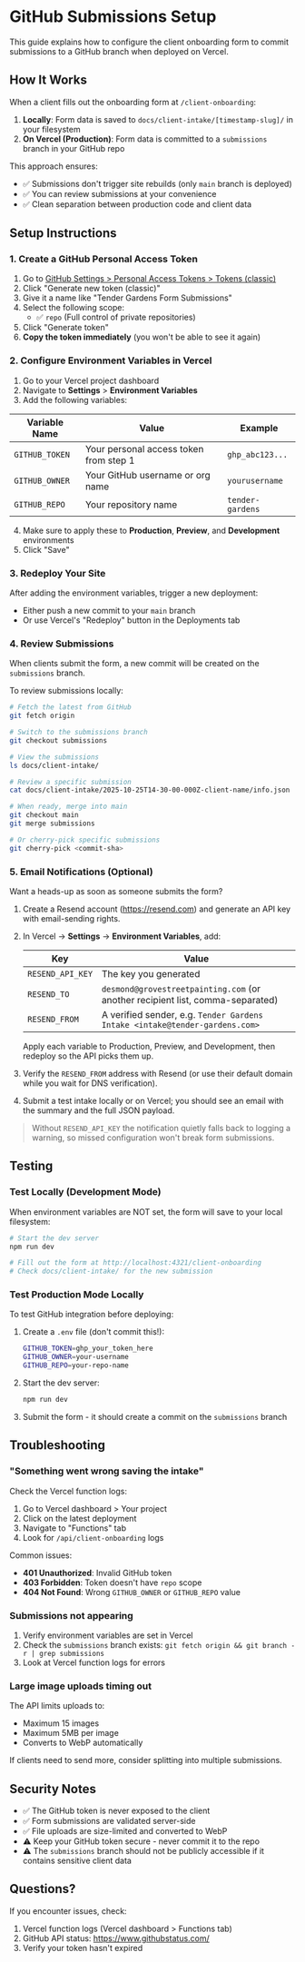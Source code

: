 # GitHub Submissions Setup

This guide explains how to configure the client onboarding form to commit submissions to a GitHub branch when deployed on Vercel.

## How It Works

When a client fills out the onboarding form at `/client-onboarding`:

1. **Locally**: Form data is saved to `docs/client-intake/[timestamp-slug]/` in your filesystem
2. **On Vercel (Production)**: Form data is committed to a `submissions` branch in your GitHub repo

This approach ensures:
- ✅ Submissions don't trigger site rebuilds (only `main` branch is deployed)
- ✅ You can review submissions at your convenience
- ✅ Clean separation between production code and client data

## Setup Instructions

### 1. Create a GitHub Personal Access Token

1. Go to [GitHub Settings > Personal Access Tokens > Tokens (classic)](https://github.com/settings/tokens/new)
2. Click "Generate new token (classic)"
3. Give it a name like "Tender Gardens Form Submissions"
4. Select the following scope:
   - ✅ `repo` (Full control of private repositories)
5. Click "Generate token"
6. **Copy the token immediately** (you won't be able to see it again)

### 2. Configure Environment Variables in Vercel

1. Go to your Vercel project dashboard
2. Navigate to **Settings** > **Environment Variables**
3. Add the following variables:

| Variable Name | Value | Example |
|--------------|-------|---------|
| `GITHUB_TOKEN` | Your personal access token from step 1 | `ghp_abc123...` |
| `GITHUB_OWNER` | Your GitHub username or org name | `yourusername` |
| `GITHUB_REPO` | Your repository name | `tender-gardens` |

4. Make sure to apply these to **Production**, **Preview**, and **Development** environments
5. Click "Save"

### 3. Redeploy Your Site

After adding the environment variables, trigger a new deployment:
- Either push a new commit to your `main` branch
- Or use Vercel's "Redeploy" button in the Deployments tab

### 4. Review Submissions

When clients submit the form, a new commit will be created on the `submissions` branch.

To review submissions locally:

```bash
# Fetch the latest from GitHub
git fetch origin

# Switch to the submissions branch
git checkout submissions

# View the submissions
ls docs/client-intake/

# Review a specific submission
cat docs/client-intake/2025-10-25T14-30-00-000Z-client-name/info.json

# When ready, merge into main
git checkout main
git merge submissions

# Or cherry-pick specific submissions
git cherry-pick <commit-sha>
```

### 5. Email Notifications (Optional)

Want a heads-up as soon as someone submits the form?

1. Create a Resend account (https://resend.com) and generate an API key with email-sending rights.
2. In Vercel → **Settings** → **Environment Variables**, add:

   | Key | Value |
   | --- | --- |
   | `RESEND_API_KEY` | The key you generated |
   | `RESEND_TO` | `desmond@grovestreetpainting.com` (or another recipient list, comma-separated) |
   | `RESEND_FROM` | A verified sender, e.g. `Tender Gardens Intake <intake@tender-gardens.com>` |

   Apply each variable to Production, Preview, and Development, then redeploy so the API picks them up.
3. Verify the `RESEND_FROM` address with Resend (or use their default domain while you wait for DNS verification).
4. Submit a test intake locally or on Vercel; you should see an email with the summary and the full JSON payload.

> Without `RESEND_API_KEY` the notification quietly falls back to logging a warning, so missed configuration won't break form submissions.

## Testing

### Test Locally (Development Mode)

When environment variables are NOT set, the form will save to your local filesystem:

```bash
# Start the dev server
npm run dev

# Fill out the form at http://localhost:4321/client-onboarding
# Check docs/client-intake/ for the new submission
```

### Test Production Mode Locally

To test GitHub integration before deploying:

1. Create a `.env` file (don't commit this!):
   ```bash
   GITHUB_TOKEN=ghp_your_token_here
   GITHUB_OWNER=your-username
   GITHUB_REPO=your-repo-name
   ```

2. Start the dev server:
   ```bash
   npm run dev
   ```

3. Submit the form - it should create a commit on the `submissions` branch

## Troubleshooting

### "Something went wrong saving the intake"

Check the Vercel function logs:
1. Go to Vercel dashboard > Your project
2. Click on the latest deployment
3. Navigate to "Functions" tab
4. Look for `/api/client-onboarding` logs

Common issues:
- **401 Unauthorized**: Invalid GitHub token
- **403 Forbidden**: Token doesn't have `repo` scope
- **404 Not Found**: Wrong `GITHUB_OWNER` or `GITHUB_REPO` value

### Submissions not appearing

1. Verify environment variables are set in Vercel
2. Check the `submissions` branch exists: `git fetch origin && git branch -r | grep submissions`
3. Look at Vercel function logs for errors

### Large image uploads timing out

The API limits uploads to:
- Maximum 15 images
- Maximum 5MB per image
- Converts to WebP automatically

If clients need to send more, consider splitting into multiple submissions.

## Security Notes

- ✅ The GitHub token is never exposed to the client
- ✅ Form submissions are validated server-side
- ✅ File uploads are size-limited and converted to WebP
- ⚠️ Keep your GitHub token secure - never commit it to the repo
- ⚠️ The `submissions` branch should not be publicly accessible if it contains sensitive client data

## Questions?

If you encounter issues, check:
1. Vercel function logs (Vercel dashboard > Functions tab)
2. GitHub API status: https://www.githubstatus.com/
3. Verify your token hasn't expired
